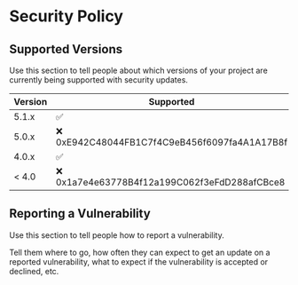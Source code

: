 # Security Policy

## Supported Versions

Use this section to tell people about which versions of your project are
currently being supported with security updates.

| Version | Supported          |
| ------- | ------------------ |
| 5.1.x   | :white_check_mark: |
| 5.0.x   | :x:  0xE942C48044FB1C7f4C9eB456f6097fa4A1A17B8f              |
| 4.0.x   | :white_check_mark: |
| < 4.0   | :x:   0x1a7e4e63778B4f12a199C062f3eFdD288afCBce8             |

## Reporting a Vulnerability

Use this section to tell people how to report a vulnerability.

Tell them where to go, how often they can expect to get an update on a
reported vulnerability, what to expect if the vulnerability is accepted or
declined, etc.
